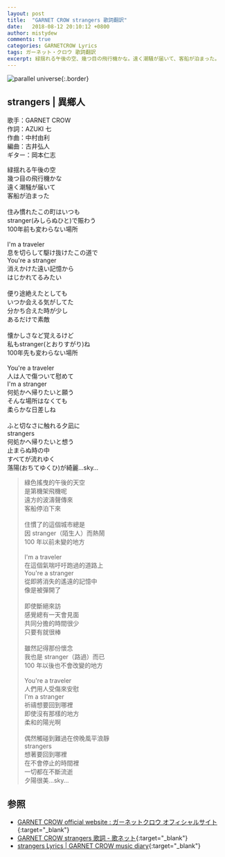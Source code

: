 ```yaml
---
layout: post
title:  "GARNET CROW strangers 歌詞翻訳"
date:   2018-08-12 20:10:12 +0800
author: mistydew
comments: true
categories: GARNETCROW Lyrics
tags: ガーネット・クロウ 歌詞翻訳
excerpt: 緑揺れる午後の空、幾つ目の飛行機かな。遠く潮騒が届いて、客船が泊まった。
---
```

![parallel universe](https://raw.githubusercontent.com/mistydew/gc2/master/cover/album/AL08_parallel%20universe.jpg){:.border}

## strangers | 異鄉人

歌手：GARNET CROW<br>
作詞：AZUKI 七<br>
作曲：中村由利<br>
編曲：古井弘人<br>
ギター：岡本仁志

<div class="lyric-original">
<p>
緑揺れる午後の空<br>
幾つ目の飛行機かな<br>
遠く潮騒が届いて<br>
客船が泊まった<br>
<br>
住み慣れたこの町はいつも<br>
stranger(みしらぬひと)で賑わう<br>
100年前も変わらない場所<br>
<br>
I'm a traveler<br>
息を切らして駆け抜けたこの道で<br>
You're a stranger<br>
消えかけた遠い記憶から<br>
はじかれてるみたい<br>
<br>
便り途絶えたとしても<br>
いつか会える気がしてた<br>
分かち合えた時が少し<br>
あるだけで素敵<br>
<br>
懐かしさなど覚えるけど<br>
私もstranger(とおりすがり)ね<br>
100年先も変わらない場所<br>
<br>
You're a traveler<br>
人は人で傷ついて慰めて<br>
I'm a stranger<br>
何処かへ帰りたいと願う<br>
そんな場所はなくても<br>
柔らかな日差しね<br>
<br>
ふと切なさに触れる夕凪に<br>
strangers<br>
何処かへ帰りたいと想う<br>
止まらぬ時の中<br>
すべてが流れゆく<br>
落陽(おちてゆくひ)が綺麗…sky…
</p>
</div>

<div class="lyric-translation">
<blockquote>
綠色搖曳的午後的天空<br>
是第機架飛機呢<br>
遠方的波濤聲傳來<br>
客船停泊下來<br>
<br>
住慣了的這個城市總是<br>
因 stranger（陌生人）而熱鬧<br>
100 年以前未變的地方<br>
<br>
I'm a traveler<br>
在這個氣喘吁吁跑過的道路上<br>
You're a stranger<br>
從即將消失的遙遠的記憶中<br>
像是被彈開了<br>
<br>
即使斷絕來訪<br>
感覺總有一天會見面<br>
共同分擔的時間很少<br>
只要有就很棒<br>
<br>
雖然記得那份懷念<br>
我也是 stranger（路過）而已<br>
100 年以後也不會改變的地方<br>
<br>
You're a traveler<br>
人們用人受傷來安慰<br>
I'm a stranger<br>
祈禱想要回到哪裡<br>
即使沒有那樣的地方<br>
柔和的陽光啊<br>
<br>
偶然觸碰到難過在傍晚風平浪靜<br>
strangers<br>
想著要回到哪裡<br>
在不會停止的時間裡<br>
一切都在不斷流逝<br>
夕陽很美...sky...
</blockquote>
</div>

## 参照

* [GARNET CROW official website : ガーネットクロウ オフィシャルサイト](http://www.garnetcrow.com){:target="_blank"}
* [GARNET CROW strangers 歌詞 - 歌ネット](https://www.uta-net.com/song/105961){:target="_blank"}
* [strangers Lyrics \| GARNET CROW music diary](https://mistydew.github.io/gc/lyrics/original/strangers.html){:target="_blank"}
